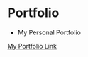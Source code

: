 # Portfolio
- My Personal Portfolio 

[My Portfolio Link](https://jtehranchi123.github.io/MyPortfolio/)
